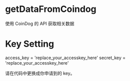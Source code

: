 # getDataFromCoindog

使用 CoinDog 的 API 获取相关数据

# Key Setting
access_key = 'replace_your_accesskey_here'
secret_key = 'replace_your_accesskey_here'

请在代码中更换成你申请到的 key。